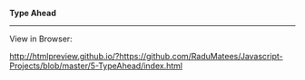 **Type Ahead**

---

View in Browser:

http://htmlpreview.github.io/?https://github.com/RaduMatees/Javascript-Projects/blob/master/5-TypeAhead/index.html
